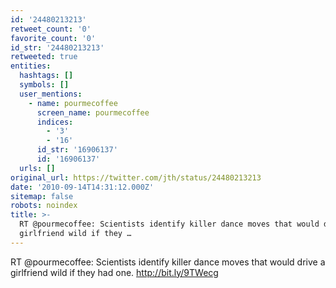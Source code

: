 ```yaml
---
id: '24480213213'
retweet_count: '0'
favorite_count: '0'
id_str: '24480213213'
retweeted: true
entities:
  hashtags: []
  symbols: []
  user_mentions:
    - name: pourmecoffee
      screen_name: pourmecoffee
      indices:
        - '3'
        - '16'
      id_str: '16906137'
      id: '16906137'
  urls: []
original_url: https://twitter.com/jth/status/24480213213
date: '2010-09-14T14:31:12.000Z'
sitemap: false
robots: noindex
title: >-
  RT @pourmecoffee: Scientists identify killer dance moves that would drive a
  girlfriend wild if they …
---
```


RT @pourmecoffee: Scientists identify killer dance moves that would drive a girlfriend wild if they had one. http://bit.ly/9TWecg